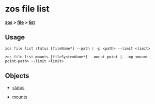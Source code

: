 # zos file list

**[zos](../../zos-article) > [file](../file-article) > [list](list-article)**

## Usage

`zos file list status [fileName*] --path | -p <path> --limit <limit>`

```zos file list mounts [fileSystemName*] --mount-point | --mp <mount-point-path> --limit <limit>```

## Objects

- [status](zos-file-list-status)

- [mounts](zos-file-list-mounts)